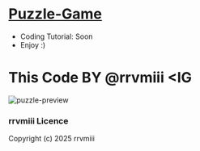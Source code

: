 # [Puzzle-Game](https://rrvmiii.github.io/Puzzel-Game)
- Coding Tutorial: Soon
- Enjoy :)

# This Code BY @rrvmiii <IG

![puzzle-preview](https://user-images.githubusercontent.com/78777681/163045424-30151af3-03e3-4290-90fd-feb8885f2311.png)

### rrvmiii Licence
Copyright (c) 2025 rrvmiii
